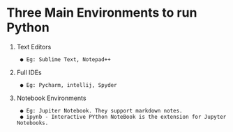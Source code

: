 # Three Main Environments to run Python

1. Text Editors 
   
        ● Eg: Sublime Text, Notepad++

2. Full IDEs
   
        ● Eg: Pycharm, intellij, Spyder

3. Notebook Environments
   
        ● Eg: Jupiter Notebook. They support markdown notes.
        ● ipynb - Interactive PYthon NoteBook is the extension for Jupyter Notebooks.


